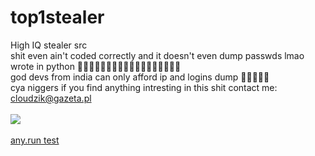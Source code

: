 # top1stealer
High IQ stealer src
<br>
shit even ain't coded correctly and it doesn't even dump passwds lmao
<br>
wrote in python 🤣🤣🤣🤣🤣🤣🤣🤣🤣🤣🤣🤣🤣🤣🤣🤣🤣🤣
<br>
god devs from india can only afford ip and logins dump 🤣🤣🤣🤣🤣
<br>
cya niggers
if you find anything intresting in this shit contact me: cloudzik@gazeta.pl
<br><br>
<img src="https://media.discordapp.net/attachments/829507168142884874/950122115443593236/rat.png?width=719&height=459">
<br><br>
<a href="https://app.any.run/tasks/fac3aa5f-110d-4b58-8dde-011976baf553">any.run test</a>
